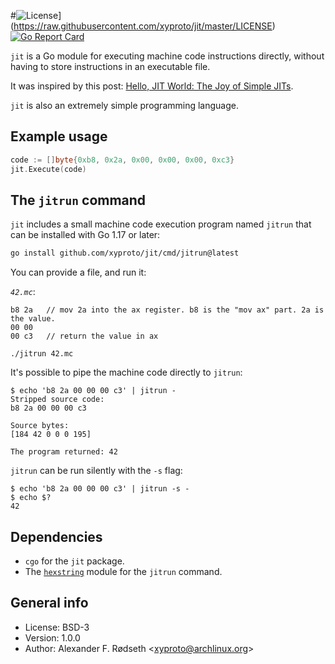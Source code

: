 #![License](https://img.shields.io/badge/license-MIT-green.svg?style=flat)](https://raw.githubusercontent.com/xyproto/jit/master/LICENSE) [![Go Report Card](https://goreportcard.com/badge/github.com/xyproto/jit)](https://goreportcard.com/report/github.com/xyproto/jit)

`jit` is a Go module for executing machine code instructions directly, without having to store instructions in an executable file.

It was inspired by this post: [Hello, JIT World: The Joy of Simple JITs](http://blog.reverberate.org/2012/12/hello-jit-world-joy-of-simple-jits.html).

`jit` is also an extremely simple programming language.

## Example usage

```go
code := []byte{0xb8, 0x2a, 0x00, 0x00, 0x00, 0xc3}
jit.Execute(code)
```

## The `jitrun` command

`jit` includes a small machine code execution program named `jitrun` that can be installed with Go 1.17 or later:

```bash
go install github.com/xyproto/jit/cmd/jitrun@latest
```

You can provide a file, and run it:

*`42.mc`*:

```
b8 2a   // mov 2a into the ax register. b8 is the "mov ax" part. 2a is the value.
00 00
00 c3   // return the value in ax
```

    ./jitrun 42.mc

It's possible to pipe the machine code directly to `jitrun`:

    $ echo 'b8 2a 00 00 00 c3' | jitrun -
    Stripped source code:
    b8 2a 00 00 00 c3

    Source bytes:
    [184 42 0 0 0 195]

    The program returned: 42

`jitrun` can be run silently with the `-s` flag:

    $ echo 'b8 2a 00 00 00 c3' | jitrun -s -
    $ echo $?
    42

## Dependencies

* `cgo` for the `jit` package.
* The [`hexstring`](https://github.com/xyproto/hexstring) module for the `jitrun` command.

## General info

* License: BSD-3
* Version: 1.0.0
* Author: Alexander F. Rødseth &lt;xyproto@archlinux.org&gt;
